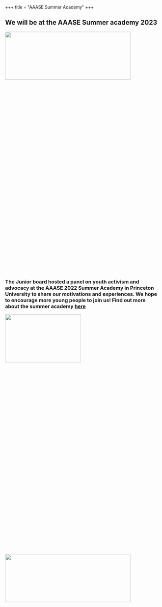 +++
title = "AAASE Summer Academy"
+++

## We will be at the AAASE Summer academy 2023
<img src="../../img/summ2023.png"  width="90%" height="20%">

### The Junior board hosted a panel on youth activism and advocacy at the AAASE 2022 Summer Academy in Princeton University to share our motivations and experiences. We hope to encourage more young people to join us! Find out more about the summer academy [here](https://www.aaase.org/summer-academy)

<img src="../../img/summer_school2022.jpeg"  width="70%" height="20%">

<img src="../../img/summer.jpg"  width="90%" height="20%">

